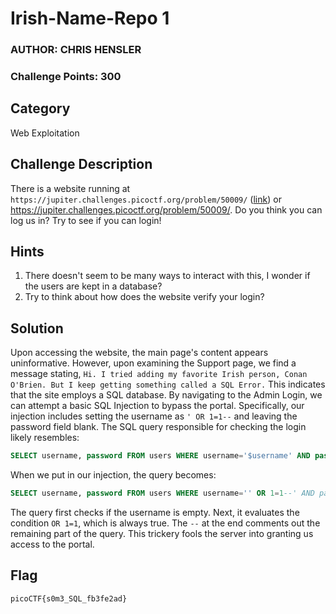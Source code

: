 # Irish-Name-Repo 1
### AUTHOR: CHRIS HENSLER
### Challenge Points: 300

## Category
Web Exploitation

## Challenge Description
There is a website running at `https://jupiter.challenges.picoctf.org/problem/50009/` ([link](https://jupiter.challenges.picoctf.org/problem/50009/)) or https://jupiter.challenges.picoctf.org/problem/50009/. Do you think you can log us in? Try to see if you can login!
## Hints
1. There doesn't seem to be many ways to interact with this, I wonder if the users are kept in a database?
2. Try to think about how does the website verify your login?
## Solution
Upon accessing the website, the main page's content appears uninformative. However, upon examining the Support page, we find a message stating, `Hi. I tried adding my favorite Irish person, Conan O'Brien. But I keep getting something called a SQL Error.` This indicates that the site employs a SQL database. By navigating to the Admin Login, we can attempt a basic SQL Injection to bypass the portal. Specifically, our injection includes setting the username as `' OR 1=1--` and leaving the password field blank. The SQL query responsible for checking the login likely resembles:
```sql
SELECT username, password FROM users WHERE username='$username' AND password='$password';
```
When we put in our injection, the query becomes:
```sql
SELECT username, password FROM users WHERE username='' OR 1=1--' AND password='';
```
The query first checks if the username is empty. Next, it evaluates the condition `OR 1=1`, which is always true. The `--` at the end comments out the remaining part of the query. This trickery fools the server into granting us access to the portal.
## Flag
`picoCTF{s0m3_SQL_fb3fe2ad}`
